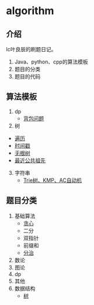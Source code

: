# algorithm

## 介绍

lc叶良辰的刷题日记。

1. Java、python、cpp的算法模板
2. 题目的分类
3. 题目的代码





## 算法模板

1. dp
   - [背包问题](https://github.com/fuzekun/algorithms/blob/master/%E7%AE%97%E6%B3%95%E6%80%BB%E7%BB%93/dp/%E5%8A%A8%E6%80%81%E8%A7%84%E5%88%92.md)
2.  树
   - [遍历](https://github.com/fuzekun/algorithms/blob/master/%E7%AE%97%E6%B3%95%E6%80%BB%E7%BB%93/%E6%95%B0%E6%8D%AE%E7%BB%93%E6%9E%84/%E6%A0%91.md)
   - [时间戳](https://github.com/fuzekun/algorithms/blob/master/%E7%AE%97%E6%B3%95%E6%80%BB%E7%BB%93/%E6%95%B0%E6%8D%AE%E7%BB%93%E6%9E%84/%E6%A0%91.md)
   - [无根树](https://github.com/fuzekun/algorithms/blob/master/%E7%AE%97%E6%B3%95%E6%80%BB%E7%BB%93/%E6%95%B0%E6%8D%AE%E7%BB%93%E6%9E%84/%E6%A0%91.md)
   - [最近公共祖先](https://github.com/fuzekun/algorithms/blob/master/%E7%AE%97%E6%B3%95%E6%80%BB%E7%BB%93/%E6%95%B0%E6%8D%AE%E7%BB%93%E6%9E%84/%E6%A0%91.md)
3. 字符串
   - [Trie树、KMP、AC自动机](https://github.com/fuzekun/algorithms/blob/master/%E7%AE%97%E6%B3%95%E6%80%BB%E7%BB%93/%E6%95%B0%E6%8D%AE%E7%BB%93%E6%9E%84/Trie%E6%A0%91%20%2B%20AC%E8%87%AA%E5%8A%A8%E6%9C%BA.md)

## 题目分类

1. 基础算法
   - [贪心](https://github.com/fuzekun/algorithms/blob/master/%E7%AE%97%E6%B3%95%E6%80%BB%E7%BB%93/%E5%9F%BA%E7%A1%80%E7%AE%97%E6%B3%95/%E8%B4%AA%E5%BF%83.md)
   - 二分
   - 双指针
   - 前缀和
   - [分治](https://github.com/fuzekun/algorithms/blob/master/%E7%AE%97%E6%B3%95%E6%80%BB%E7%BB%93/%E5%9F%BA%E7%A1%80%E7%AE%97%E6%B3%95/%E5%88%86%E6%B2%BB.md)
2. 数论
3. 图论
4. dp
5. 其他
6. 数据结构
   - [树](https://github.com/fuzekun/algorithms/blob/master/%E7%AE%97%E6%B3%95%E6%80%BB%E7%BB%93/%E6%95%B0%E6%8D%AE%E7%BB%93%E6%9E%84/%E6%A0%91.md)

